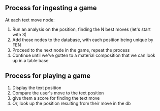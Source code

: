 ## Process for ingesting a game

At each text move node:
1. Run an analysis on the position, finding the N best moves (let's start with 3)
1. Add those nodes to the database, with each position being unique by FEN
1. Proceed to the next node in the game, repeat the process
1. Continue until we've gotten to a material composition that we can look up in a table base

## Process for playing a game
1. Display the text position
1. Compare the user's move to the text position
1. give them a score for finding the text move
1. Or, look up the position resulting from their move in the db